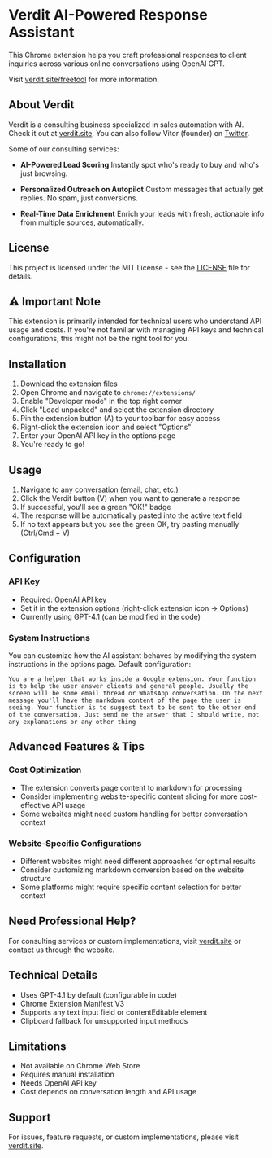 # Verdit AI-Powered Response Assistant

This Chrome extension helps you craft professional responses to client inquiries across various online conversations using OpenAI GPT. 

Visit [verdit.site/freetool](https://verdit.site/freetool) for more information.

## About Verdit

Verdit is a consulting business specialized in sales automation with AI. Check it out at [verdit.site](https://verdit.site). You can also follow Vitor (founder) on [Twitter](https://twitter.com/vitorpepz).

Some of our consulting services:

- **AI-Powered Lead Scoring**
  Instantly spot who's ready to buy and who's just browsing.

- **Personalized Outreach on Autopilot**
  Custom messages that actually get replies. No spam, just conversions.

- **Real-Time Data Enrichment**
  Enrich your leads with fresh, actionable info from multiple sources, automatically.

## License

This project is licensed under the MIT License - see the [LICENSE](LICENSE) file for details.

## ⚠️ Important Note

This extension is primarily intended for technical users who understand API usage and costs. If you're not familiar with managing API keys and technical configurations, this might not be the right tool for you.

## Installation

1. Download the extension files
2. Open Chrome and navigate to `chrome://extensions/`
3. Enable "Developer mode" in the top right corner
4. Click "Load unpacked" and select the extension directory
5. Pin the extension button (A) to your toolbar for easy access
6. Right-click the extension icon and select "Options"
7. Enter your OpenAI API key in the options page
8. You're ready to go!

## Usage

1. Navigate to any conversation (email, chat, etc.)
2. Click the Verdit button (V) when you want to generate a response
3. If successful, you'll see a green "OK!" badge
4. The response will be automatically pasted into the active text field
5. If no text appears but you see the green OK, try pasting manually (Ctrl/Cmd + V)

## Configuration

### API Key
- Required: OpenAI API key
- Set it in the extension options (right-click extension icon → Options)
- Currently using GPT-4.1 (can be modified in the code)

### System Instructions
You can customize how the AI assistant behaves by modifying the system instructions in the options page. Default configuration:

```
You are a helper that works inside a Google extension. Your function is to help the user answer clients and general people. Usually the screen will be some email thread or WhatsApp conversation. On the next message you'll have the markdown content of the page the user is seeing. Your function is to suggest text to be sent to the other end of the conversation. Just send me the answer that I should write, not any explanations or any other thing
```

## Advanced Features & Tips

### Cost Optimization
- The extension converts page content to markdown for processing
- Consider implementing website-specific content slicing for more cost-effective API usage
- Some websites might need custom handling for better conversation context

### Website-Specific Configurations
- Different websites might need different approaches for optimal results
- Consider customizing markdown conversion based on the website structure
- Some platforms might require specific content selection for better context

## Need Professional Help?

For consulting services or custom implementations, visit [verdit.site](https://verdit.site) or contact us through the website.

## Technical Details

- Uses GPT-4.1 by default (configurable in code)
- Chrome Extension Manifest V3
- Supports any text input field or contentEditable element
- Clipboard fallback for unsupported input methods

## Limitations

- Not available on Chrome Web Store
- Requires manual installation
- Needs OpenAI API key
- Cost depends on conversation length and API usage

## Support

For issues, feature requests, or custom implementations, please visit [verdit.site](https://verdit.site). 